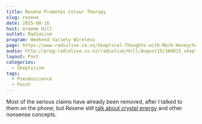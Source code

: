```yaml
---
title: Resene Promotes Colour Therapy
slug: resene
date: 2015-08-16
host: Graeme Hill
outlet: RadioLive
program: Weekend Variety Wireless
page: https://www.radiolive.co.nz/Skeptical-Thoughts-with-Mark-Honeychurch/tabid/506/articleID/94312/Default.aspx
audio: http://prog.radiolive.co.nz/radiolive/Hill/August15/160815_skepticalthoughts.mp3
layout: Post
categories:
  - Skepticism
tags:
  - Pseudoscience
  - Paint
---
```


Most of the serious claims have already been removed, after I talked to them on the phone, but Resene still [talk about crystal energy](http://www.resene.co.nz/homeown/use_colr/colour_therapy.htm) and other nonsense concepts.

<!-- more -->
